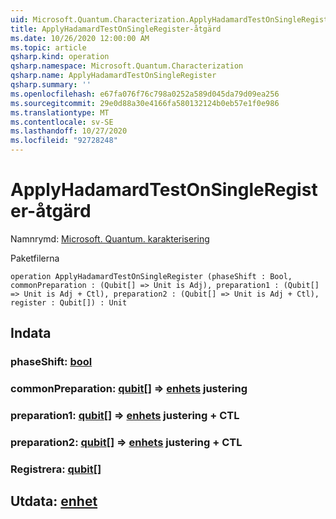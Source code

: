 ```yaml
---
uid: Microsoft.Quantum.Characterization.ApplyHadamardTestOnSingleRegister
title: ApplyHadamardTestOnSingleRegister-åtgärd
ms.date: 10/26/2020 12:00:00 AM
ms.topic: article
qsharp.kind: operation
qsharp.namespace: Microsoft.Quantum.Characterization
qsharp.name: ApplyHadamardTestOnSingleRegister
qsharp.summary: ''
ms.openlocfilehash: e67fa076f76c798a0252a589d045da79d09ea256
ms.sourcegitcommit: 29e0d88a30e4166fa580132124b0eb57e1f0e986
ms.translationtype: MT
ms.contentlocale: sv-SE
ms.lasthandoff: 10/27/2020
ms.locfileid: "92728248"
---
```

# <a name="applyhadamardtestonsingleregister-operation"></a>ApplyHadamardTestOnSingleRegister-åtgärd

Namnrymd: [Microsoft. Quantum. karakterisering](xref:Microsoft.Quantum.Characterization)

Paketfilerna [](https://nuget.org/packages/)




```qsharp
operation ApplyHadamardTestOnSingleRegister (phaseShift : Bool, commonPreparation : (Qubit[] => Unit is Adj), preparation1 : (Qubit[] => Unit is Adj + Ctl), preparation2 : (Qubit[] => Unit is Adj + Ctl), register : Qubit[]) : Unit
```


## <a name="input"></a>Indata

### <a name="phaseshift--bool"></a>phaseShift: [bool](xref:microsoft.quantum.lang-ref.bool)




### <a name="commonpreparation--qubit--unit-adj"></a>commonPreparation: [qubit](xref:microsoft.quantum.lang-ref.qubit)[] => [enhets](xref:microsoft.quantum.lang-ref.unit) justering




### <a name="preparation1--qubit--unit-adj--ctl"></a>preparation1: [qubit](xref:microsoft.quantum.lang-ref.qubit)[] => [enhets](xref:microsoft.quantum.lang-ref.unit) justering + CTL




### <a name="preparation2--qubit--unit-adj--ctl"></a>preparation2: [qubit](xref:microsoft.quantum.lang-ref.qubit)[] => [enhets](xref:microsoft.quantum.lang-ref.unit) justering + CTL




### <a name="register--qubit"></a>Registrera: [qubit](xref:microsoft.quantum.lang-ref.qubit)[]





## <a name="output--unit"></a>Utdata: [enhet](xref:microsoft.quantum.lang-ref.unit)

